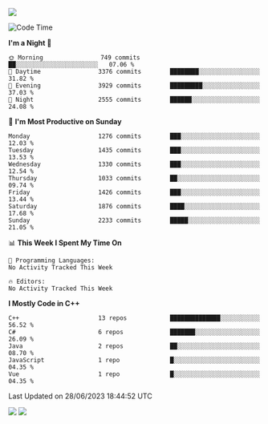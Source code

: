 ![](https://komarev.com/ghpvc/?username=lilpidgey&color=red)
<!--START_SECTION:waka-->
![Code Time](http://img.shields.io/badge/Code%20Time-1%2C491%20hrs%2018%20mins-blue)

**I'm a Night 🦉** 

```text
🌞 Morning                749 commits         ██░░░░░░░░░░░░░░░░░░░░░░░   07.06 % 
🌆 Daytime                3376 commits        ████████░░░░░░░░░░░░░░░░░   31.82 % 
🌃 Evening                3929 commits        █████████░░░░░░░░░░░░░░░░   37.03 % 
🌙 Night                  2555 commits        ██████░░░░░░░░░░░░░░░░░░░   24.08 % 
```
📅 **I'm Most Productive on Sunday** 

```text
Monday                   1276 commits        ███░░░░░░░░░░░░░░░░░░░░░░   12.03 % 
Tuesday                  1435 commits        ███░░░░░░░░░░░░░░░░░░░░░░   13.53 % 
Wednesday                1330 commits        ███░░░░░░░░░░░░░░░░░░░░░░   12.54 % 
Thursday                 1033 commits        ██░░░░░░░░░░░░░░░░░░░░░░░   09.74 % 
Friday                   1426 commits        ███░░░░░░░░░░░░░░░░░░░░░░   13.44 % 
Saturday                 1876 commits        ████░░░░░░░░░░░░░░░░░░░░░   17.68 % 
Sunday                   2233 commits        █████░░░░░░░░░░░░░░░░░░░░   21.05 % 
```


📊 **This Week I Spent My Time On** 

```text
💬 Programming Languages: 
No Activity Tracked This Week

🔥 Editors: 
No Activity Tracked This Week
```

**I Mostly Code in C++** 

```text
C++                      13 repos            ██████████████░░░░░░░░░░░   56.52 % 
C#                       6 repos             ███████░░░░░░░░░░░░░░░░░░   26.09 % 
Java                     2 repos             ██░░░░░░░░░░░░░░░░░░░░░░░   08.70 % 
JavaScript               1 repo              █░░░░░░░░░░░░░░░░░░░░░░░░   04.35 % 
Vue                      1 repo              █░░░░░░░░░░░░░░░░░░░░░░░░   04.35 % 
```




 Last Updated on 28/06/2023 18:44:52 UTC
<!--END_SECTION:waka-->
![](https://hit.yhype.me/github/profile?user_id=42968544)
![](https://komarev.com/ghpvc/?lilpidgey)
